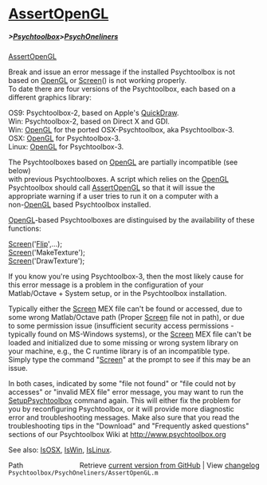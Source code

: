 # [AssertOpenGL](AssertOpenGL)
##### >[Psychtoolbox](Psychtoolbox)>[PsychOneliners](PsychOneliners)

[AssertOpenGL](AssertOpenGL)  
  
Break and issue an error message if the installed Psychtoolbox is not  
based on [OpenGL](OpenGL) or [Screen](Screen)() is not working properly.  
To date there are four versions of the Psychtoolbox, each based on a  
different graphics library:  
  
 OS9: Psychtoolbox-2, based on Apple's [QuickDraw](QuickDraw).  
 Win: Psychtoolbox-2, based on Direct X and GDI.  
 Win: [OpenGL](OpenGL) for the ported OSX-Psychtoolbox, aka Psychtoolbox-3.  
 OSX: [OpenGL](OpenGL) for Psychtoolbox-3.  
 Linux: [OpenGL](OpenGL) for Psychtoolbox-3.  
  
 The Psychtoolboxes based on [OpenGL](OpenGL) are partially incompatible (see below)  
 with previous Psychtoolboxes.  A script which relies on the [OpenGL](OpenGL)  
 Psychtoolbox should call [AssertOpenGL](AssertOpenGL) so that it will issue the  
 appropriate warning if a user tries to run it on a computer with a  
 non-[OpenGL](OpenGL) based Psychtoolbox installed.  
  
 [OpenGL](OpenGL)-based Psychtoolboxes are distinguised by the availability of these  
 functions:  
  
  [Screen](Screen)('[Flip](Flip)',...);  
  [Screen](Screen)('MakeTexture');  
  [Screen](Screen)('DrawTexture');  
  
  
 If you know you're using Psychtoolbox-3, then the most likely cause for  
 this error message is a problem in the configuration of your  
 Matlab/Octave + System setup, or in the Psychtoolbox installation.  
  
 Typically either the [Screen](Screen) MEX file can't be found or accessed, due to  
 some wrong Matlab/Octave path (Proper [Screen](Screen) file not in path), or due  
 to some permission issue (insufficient security access permissions -  
 typically found on MS-Windows systems), or the [Screen](Screen) MEX file can't be  
 loaded and initialized due to some missing or wrong system library on  
 your machine, e.g., the C runtime library is of an incompatible type.  
 Simply type the command "[Screen](Screen)" at the prompt to see if this may be an  
 issue.  
  
 In both cases, indicated by some "file not found" or "file could not by  
 accesses" or "invalid MEX file" error message, you may want to run the  
 [SetupPsychtoolbox](SetupPsychtoolbox) command again. This will either fix the problem for  
 you by reconfiguring Psychtoolbox, or it will provide more diagnostic  
 error and troubleshooting messages. Make also sure that you read the  
 troubleshooting tips in the "Download" and "Frequently asked questions"  
 sections of our Psychtoolbox Wiki at http://www.psychtoolbox.org  
  
See also: [IsOSX](IsOSX), [IsWin](IsWin), [IsLinux](IsLinux).  




<div class="code_header" style="text-align:right;">
  <span style="float:left;">Path&nbsp;&nbsp;</span> <span class="counter">Retrieve <a href=
  "https://raw.github.com/Psychtoolbox-3/Psychtoolbox-3/beta/Psychtoolbox/PsychOneliners/AssertOpenGL.m">current version from GitHub</a> | View <a href=
  "https://github.com/Psychtoolbox-3/Psychtoolbox-3/commits/beta/Psychtoolbox/PsychOneliners/AssertOpenGL.m">changelog</a></span>
</div>
<div class="code">
  <code>Psychtoolbox/PsychOneliners/AssertOpenGL.m</code>
</div>

